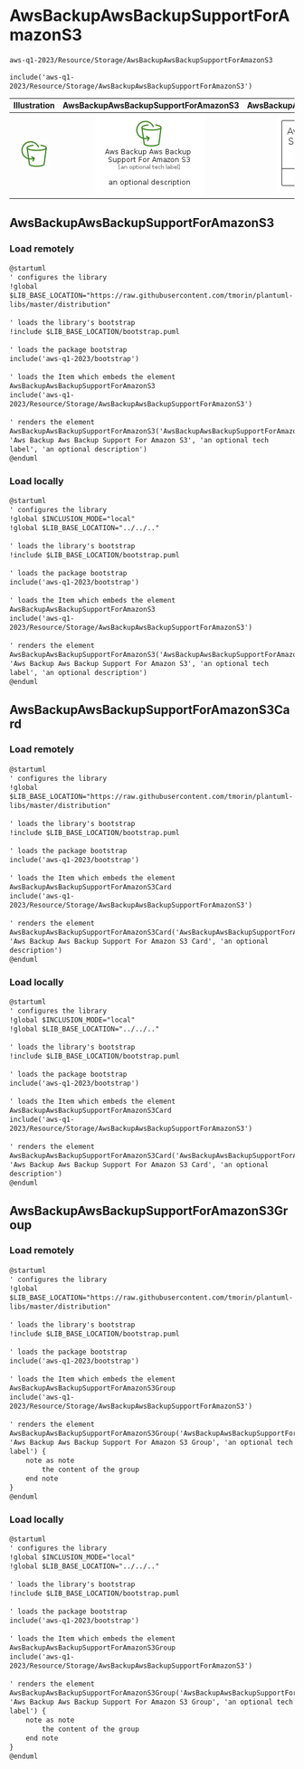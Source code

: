 # AwsBackupAwsBackupSupportForAmazonS3


```text
aws-q1-2023/Resource/Storage/AwsBackupAwsBackupSupportForAmazonS3
```

```text
include('aws-q1-2023/Resource/Storage/AwsBackupAwsBackupSupportForAmazonS3')
```



| Illustration | AwsBackupAwsBackupSupportForAmazonS3 | AwsBackupAwsBackupSupportForAmazonS3Card | AwsBackupAwsBackupSupportForAmazonS3Group |
| :---: | :---: | :---: | :---: |
| ![illustration for Illustration](../../../aws-q1-2023/Resource/Storage/AwsBackupAwsBackupSupportForAmazonS3.png) | ![illustration for AwsBackupAwsBackupSupportForAmazonS3](../../../aws-q1-2023/Resource/Storage/AwsBackupAwsBackupSupportForAmazonS3.Local.png) | ![illustration for AwsBackupAwsBackupSupportForAmazonS3Card](../../../aws-q1-2023/Resource/Storage/AwsBackupAwsBackupSupportForAmazonS3Card.Local.png) | ![illustration for AwsBackupAwsBackupSupportForAmazonS3Group](../../../aws-q1-2023/Resource/Storage/AwsBackupAwsBackupSupportForAmazonS3Group.Local.png) |




## AwsBackupAwsBackupSupportForAmazonS3

### Load remotely
```plantuml
@startuml
' configures the library
!global $LIB_BASE_LOCATION="https://raw.githubusercontent.com/tmorin/plantuml-libs/master/distribution"

' loads the library's bootstrap
!include $LIB_BASE_LOCATION/bootstrap.puml

' loads the package bootstrap
include('aws-q1-2023/bootstrap')

' loads the Item which embeds the element AwsBackupAwsBackupSupportForAmazonS3
include('aws-q1-2023/Resource/Storage/AwsBackupAwsBackupSupportForAmazonS3')

' renders the element
AwsBackupAwsBackupSupportForAmazonS3('AwsBackupAwsBackupSupportForAmazonS3', 'Aws Backup Aws Backup Support For Amazon S3', 'an optional tech label', 'an optional description')
@enduml
```

### Load locally
```plantuml
@startuml
' configures the library
!global $INCLUSION_MODE="local"
!global $LIB_BASE_LOCATION="../../.."

' loads the library's bootstrap
!include $LIB_BASE_LOCATION/bootstrap.puml

' loads the package bootstrap
include('aws-q1-2023/bootstrap')

' loads the Item which embeds the element AwsBackupAwsBackupSupportForAmazonS3
include('aws-q1-2023/Resource/Storage/AwsBackupAwsBackupSupportForAmazonS3')

' renders the element
AwsBackupAwsBackupSupportForAmazonS3('AwsBackupAwsBackupSupportForAmazonS3', 'Aws Backup Aws Backup Support For Amazon S3', 'an optional tech label', 'an optional description')
@enduml
```

## AwsBackupAwsBackupSupportForAmazonS3Card

### Load remotely
```plantuml
@startuml
' configures the library
!global $LIB_BASE_LOCATION="https://raw.githubusercontent.com/tmorin/plantuml-libs/master/distribution"

' loads the library's bootstrap
!include $LIB_BASE_LOCATION/bootstrap.puml

' loads the package bootstrap
include('aws-q1-2023/bootstrap')

' loads the Item which embeds the element AwsBackupAwsBackupSupportForAmazonS3Card
include('aws-q1-2023/Resource/Storage/AwsBackupAwsBackupSupportForAmazonS3')

' renders the element
AwsBackupAwsBackupSupportForAmazonS3Card('AwsBackupAwsBackupSupportForAmazonS3Card', 'Aws Backup Aws Backup Support For Amazon S3 Card', 'an optional description')
@enduml
```

### Load locally
```plantuml
@startuml
' configures the library
!global $INCLUSION_MODE="local"
!global $LIB_BASE_LOCATION="../../.."

' loads the library's bootstrap
!include $LIB_BASE_LOCATION/bootstrap.puml

' loads the package bootstrap
include('aws-q1-2023/bootstrap')

' loads the Item which embeds the element AwsBackupAwsBackupSupportForAmazonS3Card
include('aws-q1-2023/Resource/Storage/AwsBackupAwsBackupSupportForAmazonS3')

' renders the element
AwsBackupAwsBackupSupportForAmazonS3Card('AwsBackupAwsBackupSupportForAmazonS3Card', 'Aws Backup Aws Backup Support For Amazon S3 Card', 'an optional description')
@enduml
```

## AwsBackupAwsBackupSupportForAmazonS3Group

### Load remotely
```plantuml
@startuml
' configures the library
!global $LIB_BASE_LOCATION="https://raw.githubusercontent.com/tmorin/plantuml-libs/master/distribution"

' loads the library's bootstrap
!include $LIB_BASE_LOCATION/bootstrap.puml

' loads the package bootstrap
include('aws-q1-2023/bootstrap')

' loads the Item which embeds the element AwsBackupAwsBackupSupportForAmazonS3Group
include('aws-q1-2023/Resource/Storage/AwsBackupAwsBackupSupportForAmazonS3')

' renders the element
AwsBackupAwsBackupSupportForAmazonS3Group('AwsBackupAwsBackupSupportForAmazonS3Group', 'Aws Backup Aws Backup Support For Amazon S3 Group', 'an optional tech label') {
    note as note
        the content of the group
    end note
}
@enduml
```

### Load locally
```plantuml
@startuml
' configures the library
!global $INCLUSION_MODE="local"
!global $LIB_BASE_LOCATION="../../.."

' loads the library's bootstrap
!include $LIB_BASE_LOCATION/bootstrap.puml

' loads the package bootstrap
include('aws-q1-2023/bootstrap')

' loads the Item which embeds the element AwsBackupAwsBackupSupportForAmazonS3Group
include('aws-q1-2023/Resource/Storage/AwsBackupAwsBackupSupportForAmazonS3')

' renders the element
AwsBackupAwsBackupSupportForAmazonS3Group('AwsBackupAwsBackupSupportForAmazonS3Group', 'Aws Backup Aws Backup Support For Amazon S3 Group', 'an optional tech label') {
    note as note
        the content of the group
    end note
}
@enduml
```

